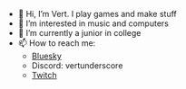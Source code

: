 - 👋 Hi, I’m Vert. I play games and make stuff
- 👀 I’m interested in music and computers
- 🌱 I’m currently a junior in college
- 📫 How to reach me:
  - [Bluesky]((https://bsky.app/profile/vertunderscore.bsky.social))
  - Discord: vertunderscore
  - [Twitch](https://twitch.tv/vert_)
